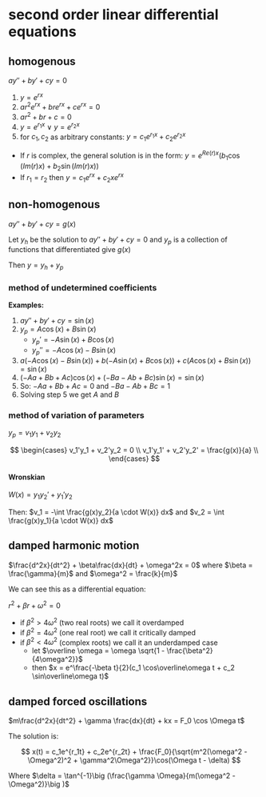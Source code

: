 # second order linear differential equations

## homogenous

$ay'' + by' + cy = 0$

1. $y = e^{rx}$
2. $ar^2e^{rx} + bre^{rx} + ce^{rx} = 0$
3. $ar^2 + br + c = 0$
4. $y = e^{r_1x}\ \lor\ y = e^{r_2x}$
5. for $c_1, c_2$ as arbitrary constants: $y = c_1e^{r_1x} + c_2e^{r_2x}$

- If $r$ is complex, the general solution is in the form: $y = e^{Re(r)x}(b_1 \cos(Im(r)x) + b_2 \sin(Im(r)x))$
- If $r_1 = r_2$ then $y = c_1e^{rx} + c_2xe^{rx}$

## non-homogenous

$ay'' + by' + cy = g(x)$

Let $y_h$ be the solution to $ay'' + by' + cy = 0$ and $y_p$ is a collection of functions that differentiated give $g(x)$

Then $y = y_h + y_p$

### method of undetermined coefficients

**Examples:**

1. $ay'' + by' + cy = \sin(x)$
2. $y_p = A\cos(x) + B\sin(x)$
   - $y_p' = -A\sin(x) + B\cos(x)$
   - $y_p'' = -A\cos(x) - B\sin(x)$
3. $a(-A\cos(x) - B\sin(x)) + b(-A\sin(x) + B\cos(x)) + c(A\cos(x) + B\sin(x)) = \sin(x)$
4. $(-Aa + Bb + Ac)\cos(x) + (-Ba - Ab  + Bc)\sin(x) = \sin(x)$
5. So: $-Aa + Bb + Ac = 0$ and $-Ba - Ab  + Bc = 1$
6. Solving step 5 we get $A$ and $B$

### method of variation of parameters

$y_p = v_1 y_1 + v_2 y_2$

$$
	\begin{cases}
		v_1'y_1 + v_2'y_2 = 0 \\
		v_1'y_1' + v_2'y_2' = \frac{g(x)}{a} \\
	\end{cases}
$$

#### Wronskian

$W(x) = y_1y_2' + y_1'y_2$

Then: $v_1 = -\int \frac{g(x)y_2}{a \cdot W(x)} dx$ and $v_2 = \int \frac{g(x)y_1}{a \cdot W(x)} dx$

## damped harmonic motion

$\frac{d^2x}{dt^2} + \beta\frac{dx}{dt} + \omega^2x = 0$ where $\beta = \frac{\gamma}{m}$ and $\omega^2 = \frac{k}{m}$

We can see this as a differential equation:

$r^2 + \beta r + \omega^2 = 0$

- if $\beta^2 > 4\omega^2$ (two real roots) we call it overdamped
- if $\beta^2 = 4\omega^2$ (one real root) we call it critically damped
- if $\beta^2 < 4\omega^2$ (complex roots) we call it an underdamped case
  - let $\overline \omega = \omega \sqrt{1 - \frac{\beta^2}{4\omega^2}}$
  - then $x = e^\frac{-\beta t}{2}(c_1 \cos\overline\omega t + c_2 \sin\overline\omega t)$

## damped forced oscillations

$m\frac{d^2x}{dt^2} + \gamma \frac{dx}{dt} + kx = F_0 \cos \Omega t$

The solution is:

$$
x(t) = c_1e^{r_1t} + c_2e^{r_2t} + \frac{F_0}{\sqrt{m^2(\omega^2 - \Omega^2)^2 + \gamma^2\Omega^2}}\cos(\Omega t - \delta)
$$

Where $\delta = \tan^{-1}\big (\frac{\gamma \Omega}{m(\omega^2 - \Omega^2)}\big )$
